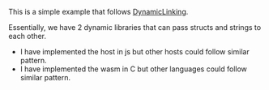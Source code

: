 This is a simple example that follows [DynamicLinking](https://github.com/WebAssembly/tool-conventions/blob/main/DynamicLinking.md).

Essentially, we have 2 dynamic libraries that can pass structs and strings to each other.

- I have implemented the host in js but other hosts could follow similar pattern.
- I have implemented the wasm in C but other languages could follow similar pattern.
